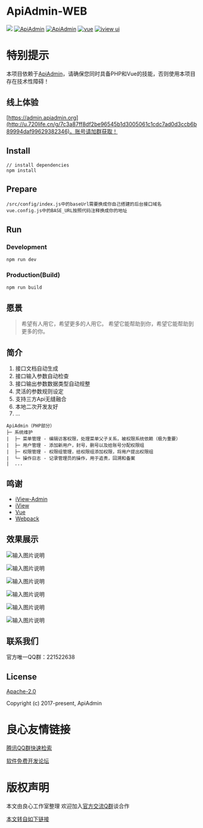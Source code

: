  
     
         
     
 

# ApiAdmin-WEB
[![](https://img.shields.io/badge/build-passing-brightgreen.svg)]()
[![ApiAdmin](https://img.shields.io/hexpm/l/plug.svg)](http://www.apiadmin.org/)
[![ApiAdmin](https://img.shields.io/badge/ApiAdmin-v4.0.0-brightgreen.svg)](https://gitee.com/apiadmin/ApiAdmin)
[![vue](https://img.shields.io/badge/vue-2.6.10-brightgreen.svg?style=flat-square)](https://github.com/vuejs/vue)
[![iview ui](https://img.shields.io/badge/iview-3.4.2-brightgreen.svg?style=flat-square)](https://github.com/iview/iview)

# 特别提示
本项目依赖于[ApiAdmin](http://u.720life.cn/g/2e71d0f0a5c601172267ba20d3a43c6ec774baa504773d9571806ef8789cbf6e0894d3594f55b182a917ec2525252273)，请确保您同时具备PHP和Vue的技能，否则使用本项目存在技术性障碍！

## 线上体验
[https://admin.apiadmin.org](http://u.720life.cn/g/7c3a87ff8df2be96545b1d3005061c1cdc7ad0d3ccb6b89994daf99629382346)。账号请加群获取！

## Install
```bush
// install dependencies
npm install
```

## Prepare
```bush
/src/config/index.js中的baseUrl需要换成你自己搭建的后台接口域名
vue.config.js中的BASE_URL按照代码注释换成你的地址
```

## Run
### Development
```bush
npm run dev
```
### Production(Build)
```bush
npm run build
```

## 愿景

> 希望有人用它，希望更多的人用它。
> 希望它能帮助到你，希望它能帮助到更多的你。

## 简介

 1. 接口文档自动生成
 2. 接口输入参数自动检查
 3. 接口输出参数数据类型自动规整
 4. 灵活的参数规则设定
 5. 支持三方Api无缝融合
 6. 本地二次开发友好
 7. ...
 
 ```
 ApiAdmin（PHP部分）
 ├─ 系统维护
 |  ├─ 菜单管理 - 编辑访客权限，处理菜单父子关系，被权限系统依赖（极为重要）
 |  ├─ 用户管理 - 添加新用户，封号，删号以及给账号分配权限组
 |  ├─ 权限管理 - 权限组管理，给权限组添加权限，将用户提出权限组
 |  └─ 操作日志 - 记录管理员的操作，用于追责，回溯和备案
 |  ...
 ```

## 鸣谢

- [iView-Admin](http://u.720life.cn/g/54145d0471d91890860f7f8463c030464acd1bc69bca9dfde1b71ae150cc182c40ad7301395ac798b4250978974d896c)
- [iView](http://u.720life.cn/g/54145d0471d91890860f7f8463c03046c77dfb115f76a8da39c86e27313b7fe5)
- [Vue](http://u.720life.cn/g/54145d0471d91890860f7f8463c03046a66c77cd0911e5527fb3fc591bfc25f5)
- [Webpack](http://u.720life.cn/g/54145d0471d91890860f7f8463c030467fcc54064697beb3b7b3df6e06eef298df4c1c58c8a6fda9268979495e98dbb2)

## 效果展示

![输入图片说明](https://gitee.com/uploads/images/2018/0224/095358_19cb42d0_110856.png "api.png")

![输入图片说明](https://gitee.com/uploads/images/2018/0224/095410_55dc23e1_110856.png "app.png")

![输入图片说明](https://gitee.com/uploads/images/2018/0224/095420_bddff990_110856.png "auth1.png")

![输入图片说明](https://gitee.com/uploads/images/2018/0224/095427_fa86e42d_110856.png "auth2.png")

![输入图片说明](https://gitee.com/uploads/images/2018/0224/095436_3600de17_110856.png "lock.png")

![输入图片说明](https://gitee.com/uploads/images/2018/0224/095444_d2a88da0_110856.png "user.png")

## 联系我们
官方唯一QQ群：221522638

## License
[Apache-2.0](http://u.720life.cn/g/c0fe1da5278ca9f6360e901f74721f845e8fe6a63a2e42f1caa9cfc3bfda716480d0beb5865d0b08259d3122330d798e)

Copyright (c) 2017-present, ApiAdmin



 # 良心友情链接

[腾讯QQ群快速检索](http://u.720life.cn/s/8cf73f7c)

[软件免费开发论坛](http://u.720life.cn/s/bbb01dc0)

# 版权声明 

本文由良心工作室整理 欢迎加入[官方交流Q群](https://u.720life.cn/s/f2316816)谈合作

[本文转自如下链接](http://u.720life.cn/g/2e71d0f0a5c601172267ba20d3a43c6e2a5a2f0dc4b38cf7c42de0a609a1df57914dfa116b9cab88e9cd75df935506fbafbd85659ad5cb2cf69824ab7b2c58448ced94c77072a7821111dba4c6bde91a)